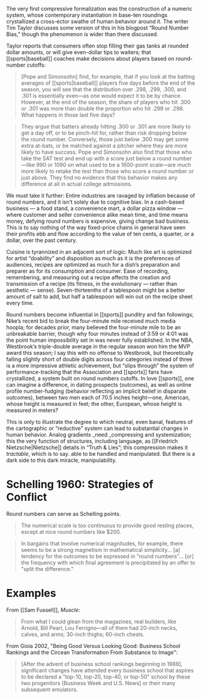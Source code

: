 The very first compressive formalization was the construction of a numeric system, whose contemporary instantiation in base-ten roundings crystallized a cross-ector swathe of human behavior around it. The writer Tim Taylor discusses some version of this in his blogpost “Round Number Bias,” though the phenomenon is wider than there discussed.

Taylor reports that consumers often stop filling their gas tanks at rounded dollar amounts, or will give even-dollar tips to waiters; that [[sports|baseball]] coaches make decisions about players based on round-number cutoffs:

> [Pope and Simonsohn] find, for example, that if you look at the batting averages of [[sports|baseball]] players five days before the end of the season, you will see that the distribution over .298, .299, .300, and .301 is essentially even—as one would expect it to be by chance. However, at the end of the season, the share of players who hit .300 or .301 was more than double the proportion who hit .299 or .298. What happens in those last five days?


> They argue that batters already hitting .300 or .301 are more likely to get a day off, or to be pinch-hit for, rather than risk dropping below the round number. Conversely, those just below .300 may get some extra at-bats, or be matched against a pitcher where they are more likely to have success. Pope and Simonsohn also find that those who take the SAT test and end up with a score just below a round number—like 990 or 1090 on what used to be a 1600-point scale—are much more likely to retake the test than those who score a round number or just above. They find no evidence that this behavior makes any difference at all in actual college admissions.

We must take it further: Entire industries are ravaged by inflation because of round numbers, and it isn’t solely due to cognitive bias. In a cash-based business — a food stand, a convenience mart, a dollar pizza window — where customer and seller convenience alike mean time, and time means money, defying round numbers is expensive, giving change bad business. This is to say nothing of the way fixed-price chains in general have seen their profits ebb and flow according to the value of ten cents, a quarter, or a dollar, over the past century.

Cuisine is tyrannized in an adjacent sort of logic: Much like art is optimized for artist “doability” and disposition as much as it is the preferences of audiences, recipes are optimized as much for a dish’s preparation and preparer as for its consumption and consumer. Ease of recording, remembering, and measuring out a recipe affects the creation and transmission of a recipe (its fitness, in the evolutionary — rather than aesthetic — sense). Seven-thirteenths of a tablespoon might be a better amount of salt to add, but half a tablespoon will win out on the recipe sheet every time.

Round numbers become influential in [[sports]] punditry and fan followings; Nike’s recent bid to break the four-minute mile received much media hoopla; for decades prior, many believed the four-minute mile to be an unbreakable barrier, though why four minutes instead of 3:59 or 4:01 was the point human impossibility set in was never fully established. In the NBA, Westbrook’s triple-double average in the regular season won him the MVP award this season; I say this with no offense to Westbrook, but theoretically falling slightly short of double digits across four categories instead of three is a more impressive athletic achievement, but “slips through” the system of performance-tracking that the Association and [[sports]] fans have crystallized, a system built on round numbers cutoffs. In love [[sports]], one can imagine a difference, in dating prospects (outcomes), as well as online profile number-fudging (behavior reflecting an implicit belief in disparate outcomes), between two men each of 70.5 inches height—one, American, whose height is measured in  feet; the other, European, whose height is measured in meters?

This is only to illustrate the degree to which neutral, even banal, features of the cartographic or “reductive” system can lead to substantial changes in human behavior. Analog gradients _need _compressing and systemization; this the very function of structures, including language, as [[Friedrich Nietzsche|Nietzsche]] details in “Truth & Lies”; this compression makes it _tractable_, which is to say. able to be handled and manipulated. But there is a dark side to this dark miracle, manipulability.

# Schelling 1960: Strategies of Conflict

Round numbers can serve as Schelling points. 

> The numerical scale is too continuous to provide good resting places, except at nice round numbers like $200.

> In bargains that involve numerical magnitudes, for example, there seems to be a strong magnetism in mathematical simplicity... [a] tendency for the outcomes to be expressed in "round numbers"... [or] the frequency with which final agreement is precipitated by an offer to "split the difference."

# Examples
From [[Sam Fussell]], _Muscle_:

> From what I could glean from the magazines, real builders, like Arnold, Bill Pearl, Lou Ferrigno—all of them had 20-inch necks, calves, and arms; 30-inch thighs; 60-inch chests.

From Gioia 2002, "Being Good Versus Looking Good: Business School Rankings and the Circean Transformation From Substance to Image":

> [After the advent of business school rankings beginning in 1988], significant changes have attended every business school that aspires to be declared a "top-10, top-20, top-40, or top-50" school by these two progenitors [Business Week and U.S. News] or their many subsequent emulators.